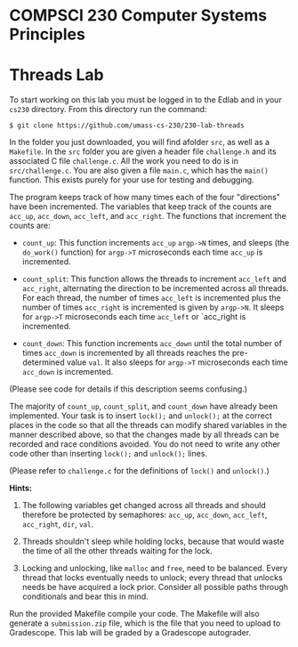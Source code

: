 # COMPSCI 230 Computer Systems Principles
# Threads Lab

To start working on this lab you must be logged in to the Edlab and in your
`cs230` directory. From this directory run the command:

```
$ git clone https://github.com/umass-cs-230/230-lab-threads
```

In the folder you just downloaded, you will find afolder `src`, as well as a
`Makefile`. In the `src` folder you are given a header file `challenge.h` and
its associated C file `challenge.c`. All the work you need to do is in
`src/challenge.c`. You are also given a file `main.c`, which has the `main()`
function. This exists purely for your use for testing and debugging.

The program keeps track of how many times each of the four "directions" have
been incremented. The variables that keep track of the counts are `acc_up`,
`acc_down`, `acc_left`, and `acc_right`. The functions that increment the counts
are:

* `count_up`: This function increments `acc_up` `argp->N` times, and sleeps (the
 `do_work()` function) for `argp->T` microseconds each time `acc_up` is
 incremented.

* `count_split`: This function allows the threads to increment `acc_left` and
 `acc_right`, alternating the direction to be incremented across all threads.
 For each thread, the number of times `acc_left` is incremented plus the number
 of times `acc_right` is incremented is given by `argp->N`. It sleeps for
 `argp->T` microseconds each time `acc_left` or `acc_right is incremented.

* `count_down`: This function increments `acc_down` until the total number of
 times `acc_down` is incremented by all threads reaches the pre-determined value
 `val`. It also sleeps for `argp->T` microseconds each time `acc_down` is
 incremented.

(Please see code for details if this description seems confusing.) 

The majority of `count_up`, `count_split`, and `count_down` have already been
implemented. Your task is to insert `lock();` and `unlock();` at the correct
places in the code so that all the threads can modify shared variables in the
manner described above, so that the changes made by all threads can be recorded
and race conditions avoided. You do not need to write any other code other than
inserting `lock();` and `unlock();` lines.

(Please refer to `challenge.c` for the definitions of `lock()` and `unlock()`.)

**Hints:**

1. The following variables get changed across all threads and should therefore
be protected by semaphores: `acc_up`, `acc_down`, `acc_left`, `acc_right`,
`dir`, `val`.

2. Threads shouldn't sleep while holding locks, because that would waste the
time of all the other threads waiting for the lock.

3. Locking and unlocking, like `malloc` and `free`, need to be balanced.
Every thread that locks eventually needs to unlock; every thread that unlocks
needs be have acquired a lock prior. Consider all possible paths through
conditionals and bear this in mind.

Run the provided Makefile compile your code. The Makefile will also generate a
`submission.zip` file, which is the file that you need to upload to Gradescope.
This lab will be graded by a Gradescope autograder.

